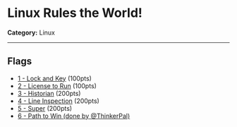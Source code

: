 # Linux Rules the World&excl;

**Category:** Linux

---

## Flags

* [1 - Lock and Key](1%20-%20Lock%20and%20Key) (100pts)
* [2 - License to Run](2%20-%20License%20to%20Run) (100pts)
* [3 - Historian](3%20-%20Historian) (200pts)
* [4 - Line Inspection](4%20-%20Line%20Inspection) (200pts)
* [5 - Super](5%20-%20Super) (200pts)
* [6 - Path to Win (done by @ThinkerPal)](https://github.com/ThinkerPal/CTF-Writeups/tree/master/2021-02-CDDC/Linux%20Rules%20the%20World/6%20-%20Path%20to%20Win)
